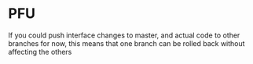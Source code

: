 # PFU
If you could push interface changes to master, and actual code to other branches for now, this means that one branch can be rolled back without affecting the others
